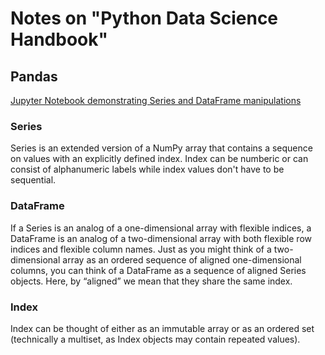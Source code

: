 # Notes on "Python Data Science Handbook"

## Pandas

[Jupyter Notebook demonstrating Series and DataFrame manipulations](notebooks/pandas-series-and-dataframes.ipynb)

### Series

Series is an extended version of a NumPy array that contains a sequence on values with an explicitly defined index. Index can be numberic or can consist of alphanumeric labels while index values don't have to be sequential.

### DataFrame

If a Series is an analog of a one-dimensional array with flexible indices, a DataFrame is an analog of a two-dimensional array with both flexible row indices and flexible column names. Just as you might think of a two-dimensional array as an ordered sequence of aligned one-dimensional columns, you can think of a DataFrame as a sequence of aligned Series objects. Here, by “aligned” we mean that they share the same index.

### Index

Index can be thought of either as an immutable array or as an ordered set (technically a multiset, as Index objects may contain repeated values).
